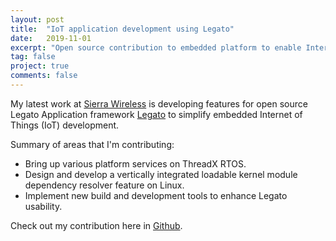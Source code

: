 ```yaml
---
layout: post
title:  "IoT application development using Legato"
date:   2019-11-01
excerpt: "Open source contribution to embedded platform to enable Internet of Things (IoT) application."
tag: false 
project: true
comments: false
---
```


My latest work at [Sierra Wireless](https://www.sierrawireless.com/) is developing features for open source Legato Application framework [Legato](http://legato.io) to simplify embedded Internet of Things (IoT) development.

Summary of areas that I'm contributing:
- Bring up various platform services on ThreadX RTOS.
- Design and develop a vertically integrated loadable kernel module dependency resolver feature on Linux.
- Implement new build and development tools to enhance Legato usability.

Check out my contribution here in [Github](https://github.com/legatoproject/legato-af/commits?author=shristi-pradhan).
